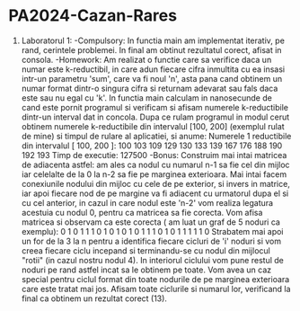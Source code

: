 # PA2024-Cazan-Rares

1) Laboratorul 1:
    -Compulsory:
     In functia main am implementat iterativ, pe rand, cerintele problemei. In final am obtinut rezultatul corect, afisat in consola.
    -Homework:
     Am realizat o functie care sa verifice daca un numar este k-reductibil, in care adun fiecare cifra inmultita cu ea insasi intr-un parametru 'sum', care va fi noul 'n', asta pana cand obtinem un numar format dintr-o singura cifra si returnam adevarat sau fals daca este sau nu egal cu 'k'. In functia main calculam in nanosecunde de cand este pornit programul si verificam si afisam numerele k-reductibile dintr-un interval dat in concola. Dupa ce rulam programul in modul cerut obtinem numerele k-reductibile din intervalul [100, 200] (exemplul rulat de mine) si timpul de rulare al aplicatiei, si anume:
   Numerele 1 reductibile din intervalul [ 100, 200 ]:
100 103 109 129 130 133 139 167 176 188 190 192 193 
Timp de executie: 127500
    -Bonus:
     Construim mai intai matricea de adiacenta astfel: am ales ca nodul cu numarul n-1 sa fie cel din mijloc iar celelalte de la 0 la n-2 sa fie pe marginea exterioara. Mai intai facem conexiunile nodului din mijloc cu cele de pe exterior, si invers in matrice, iar apoi fiecare nod de pe margine va fi adiacent cu urmatorul dupa el si cu cel anterior, in cazul in care nodul este 'n-2' vom realiza legatura acestuia cu nodul 0, pentru ca matricea sa fie corecta. Vom afisa matricea si observam ca este corecta ( am luat un graf de 5 noduri ca exemplu):
0 1 0 1 1 
1 0 1 0 1 
0 1 0 1 1 
1 0 1 0 1 
1 1 1 1 0
     Strabatem mai apoi un for de la 3 la n pentru a identifica fiecare cicluri de 'i' noduri si vom creea fiecare ciclu incepand si terminandu-se cu nodul din mijlocul "rotii" (in cazul nostru nodul 4). In interiorul ciclului vom pune restul de noduri pe rand astfel incat sa le obtinem pe toate. Vom avea un caz special pentru ciclul format din toate nodurile de pe marginea exterioara care este tratat mai jos. Afisam toate ciclurile si numarul lor, verificand la final ca obtinem un rezultat corect (13).
